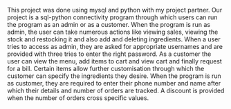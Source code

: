 This project was done using mysql and python with my project partner.
Our project is a sql-python connectivity program through which users can run the program as an admin or as a customer. When the program is run as admin, the user can take numerous actions like viewing sales, viewing the stock and restocking it and also add and deleting ingredients. When a user tries to access as admin, they are asked for appropriate usernames and are provided with three tries to enter the right password. As a customer the user can view the menu, add items to cart and view cart and finally request for a bill. Certain items allow further customisation through which the customer can specify the ingredients they desire. When the program is run as customer, they are required to enter their phone number and name after which their details and number of orders are tracked. A discount is provided when the number of orders cross specific values.
